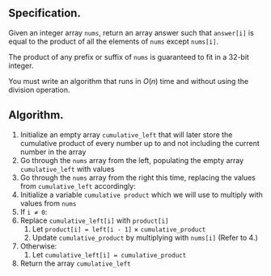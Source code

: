 ## $\text{Specification}$.
Given an integer array `nums`, return an array answer such that `answer[i]` is equal to the product of all the elements of `nums` except `nums[i]`.

The product of any prefix or suffix of `nums` is guaranteed to fit in a 32-bit integer.

You must write an algorithm that runs in $O(n)$ time and without using the division operation.

## $\text{Algorithm}$.
1. Initialize an empty array `cumulative_left` that will later store the cumulative product of every number up to and not including the current number in the array
2. Go through the `nums` array from the left, populating the empty array `cumulative_left` with values
3. Go through the `nums` array from the right this time, replacing the values from `cumulative_left` accordingly:
4. Initialize a variable `cumulative product` which we will use to multiply with values from `nums`
5. If `i ≠ 0`:
2. Replace `cumulative_left[i]` with `product[i]`
   1. Let `product[i] = left[i - 1]` $\times$ `cumulative_product`
   3. Update `cumulative_product` by multiplying with `nums[i]` (Refer to 4.)
6. Otherwise:
   1. Let `cumulative_left[i] = cumulative_product`
7. Return the array `cumulative_left`
